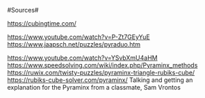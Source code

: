 #Sources#

https://cubingtime.com/

https://www.youtube.com/watch?v=P-Zt7GEyYuE
https://www.jaapsch.net/puzzles/pyraduo.htm

https://www.youtube.com/watch?v=YSvbXmU4aHM
https://www.speedsolving.com/wiki/index.php/Pyraminx_methods
https://ruwix.com/twisty-puzzles/pyraminx-triangle-rubiks-cube/
https://rubiks-cube-solver.com/pyraminx/
Talking and getting an explanation for the Pyraminx from a classmate, Sam Vrontos
